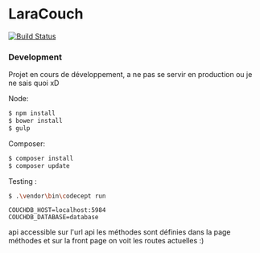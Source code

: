 # LaraCouch

[![Build Status](https://travis-ci.org/bouhnosaure/larapicouch.svg)](https://travis-ci.org/bouhnosaure/larapicouch)

### Development

Projet en cours de développement, a ne pas se servir en production ou je ne sais quoi xD 

Node:
```sh
$ npm install
$ bower install
$ gulp
```

Composer:
```sh
$ composer install
$ composer update
```



Testing :
```sh
$ .\vendor\bin\codecept run
```

```properties
COUCHDB_HOST=localhost:5984
COUCHDB_DATABASE=database
```

api accessible sur l'url api
les méthodes sont définies dans la page méthodes et sur la front page on voit les routes actuelles :) 


